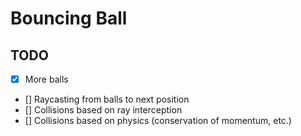 # Bouncing Ball

## TODO
- [x] More balls
- [] Raycasting from balls to next position
- [] Collisions based on ray interception
- [] Collisions based on physics (conservation of momentum, etc.)